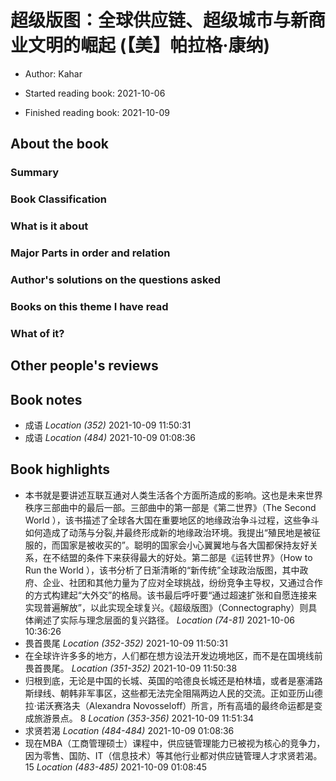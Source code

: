 # 超级版图：全球供应链、超级城市与新商业文明的崛起 (【美】帕拉格·康纳)
* Author: Kahar
* Started reading book: 2021-10-06

* Finished reading book: 2021-10-09


## About the book

### Summary

### Book Classification

### What is it about

### Major Parts in order and relation

### Author's solutions on the questions asked

### Books on this theme I have read

### What of it?

## Other people's reviews

## Book notes

* 成语 *Location (352)* 2021-10-09 11:50:31
* 成语 *Location (484)* 2021-10-09 01:08:36

## Book highlights

* 本书就是要讲述互联互通对人类生活各个方面所造成的影响。这也是未来世界秩序三部曲中的最后一部。三部曲中的第一部是《第二世界》（The Second World ），该书描述了全球各大国在重要地区的地缘政治争斗过程，这些争斗如何造成了动荡与分裂,并最终形成新的地缘政治环境。我提出“殖民地是被征服的，而国家是被收买的”。聪明的国家会小心翼翼地与各大国都保持友好关系，在不结盟的条件下来获得最大的好处。第二部是《运转世界》（How to Run the World ），该书分析了日渐清晰的“新传统”全球政治版图，其中政府、企业、社团和其他力量为了应对全球挑战，纷纷竞争主导权，又通过合作的方式构建起“大外交”的格局。该书最后呼吁要“通过超速扩张和自愿连接来实现普遍解放”，以此实现全球复兴。《超级版图》（Connectography）则具体阐述了实际与理念层面的复兴路径。 *Location (74-81)* 2021-10-06 10:36:26
* 畏首畏尾 *Location (352-352)* 2021-10-09 11:50:31
* 在全球许许多多的地方，人们都在想方设法开发边境地区，而不是在国境线前畏首畏尾。 *Location (351-352)* 2021-10-09 11:50:38
* 归根到底，无论是中国的长城、英国的哈德良长城还是柏林墙，或者是塞浦路斯绿线、朝韩非军事区，这些都无法完全阻隔两边人民的交流。正如亚历山德拉·诺沃赛洛夫（Alexandra Novosseloff）所言，所有高墙的最终命运都是变成旅游景点。 8 *Location (353-356)* 2021-10-09 11:51:34
* 求贤若渴 *Location (484-484)* 2021-10-09 01:08:36
* 现在MBA（工商管理硕士）课程中，供应链管理能力已被视为核心的竞争力，因为零售、国防、IT（信息技术）等其他行业都对供应链管理人才求贤若渴。 15 *Location (483-485)* 2021-10-09 01:08:45
